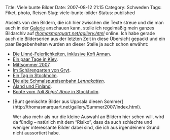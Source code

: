 Title: Viele bunte Bilder
Date: 2007-08-12 21:15
Category: Schweden
Tags: Fiket, photo, Reisen
Slug: viele-bunte-bilder
Status: published

Abseits von den Bildern, die ich hier zwischen die Texte streue und die
man auch in der [Galerie](http://www.fiket.de/bilder/) anschauen kann,
stelle ich regelmäßig mein ganzes Bildarchiv auf
[*thomasmarquart.net/gallery.html*](http://thomasmarquart.net/gallery.html)
online. Ich habe gerade auch die Bilderserien aus der letzten Zeit in
diese Übersicht gepackt und ein paar Begebenheiten wurden an dieser
Stelle ja auch schon erwähnt:

-   [Die Linné-Feierlichkeiten, inklusive Kofi
    Annan](http://thomasmarquart.net/gallery/LinneKofi/index.html).
-   [Ein paar Tage in
    Kiev](http://thomasmarquart.net/gallery/Kiev/index.html).
-   [Mittsommer
    2007](http://thomasmarquart.net/gallery/Midsommar2007/index.html).
-   [Im Schärengarten von
    Gryt](http://thomasmarquart.net/gallery/GrytJun07/index.html).
-   [Ein Tag in
    Stockholm](http://thomasmarquart.net/gallery/SthmlJul11/index.html).
-   [Die alte Schmalspureisenbahn
    *Lennakatten*](http://thomasmarquart.net/gallery/LennaKatten/index.html).
-   [Åland und
    Finland](http://thomasmarquart.net/gallery/Finland/index.html).
-   [Boote vom *Tall Ships’ Race* in
    Stockholm](http://thomasmarquart.net/gallery/TallShips07/index.html).

<ul>
<li>
[Bunt gemischte Bilder aus Uppsala diesen
Sommer](http://thomasmarquart.net/gallery/Summer2007/index.html).

Wer also mehr als nur die kleine Auswahl an Bildern hier sehen will,
wird da fündig – natürlich mit dem “Risiko”, dass da auch schlechte und
weniger interessante Bilder dabei sind, die ich aus irgendeinem Grund
nicht aussortiert habe.

